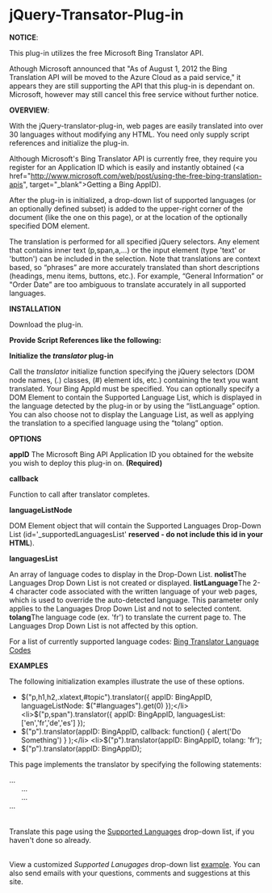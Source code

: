 jQuery-Transator-Plug-in
=========================

<b>NOTICE</b>:

This plug-in utilizes the free Microsoft Bing Translator API.

Athough Microsoft announced that "As of August 1, 2012 the Bing Translation API will be moved to the Azure Cloud as a paid service," it appears they are still supporting the API that this plug-in is dependant on. Microsoft, however may still cancel this free service without further notice. 

<b>OVERVIEW</b>:

With the jQuery-translator-plug-in, web pages are easily translated into over 30 languages without modifying any HTML. You need only supply script references and initialize the plug-in.

Although Microsoft's Bing Translator API is currently free, they require you register for an Application ID which is easily and instantly obtained (<a href="http://www.microsoft.com/web/post/using-the-free-bing-translation-apis", target="_blank">Getting a Bing AppID</a>).

After the plug-in is initialized, a drop-down list of supported languages (or an optionally defined subset) is added to the upper-right corner of the document (like the one on this page), or at the location of the optionally specified DOM element.

The translation is performed for all specified jQuery selectors. Any element that contains inner text (p,span,a,...) or the input element (type 'text' or 'button') can be included in the selection. Note that translations are context based, so “phrases” are more accurately translated than short descriptions (headings, menu items, buttons, etc.). For example, “General Information” or "Order Date” are too ambiguous to translate accurately in all supported languages.

<b>INSTALLATION</b>
<p>Download the plug-in.</p>
<p><b>Provide Script References like the following:</b></p>
    <script type="text/javascript" src="http://ajax.googleapis.com/ajax/libs/jquery/1.6/jquery.min.js"></script>
    <script type="text/javascript" src="js/jquery.translator-ms-1.0.0.min.js"></script>


<p><b>Initialize the <i>translator</i> plug-in</b></p>
<p>Call the <i>translator</i> initialize function specifying the jQuery selectors (DOM node names, (.) classes, (#) element ids, etc.) containing the text you want translated. Your Bing AppId must be specified. You can optionally specify a DOM Element to contain the Supported Language List, which is displayed in the language detected by the plug-in or by using the “listLanguage” option. You can also choose not to display the Language List, as well as applying the translation to a specified language using the “tolang” option.</p>

<p><b>OPTIONS</b></p>
<b>appID</b>
<p style="display:inline;">The Microsoft Bing API Application ID you obtained for the website you wish to deploy this plug-in on. <b>(Required)</b></p>

<b>callback</b>
<p style="display:inline;">Function to call after translator completes.</p>

<b>languageListNode</b><p style="display:inline;">DOM Element object that will contain the Supported Languages Drop-Down List (id='_supportedLanguagesList' <b>reserved - do not include this id in your HTML</b>).</p>

<b>languagesList</b><p style="display:inline;">An array of language codes to display in the Drop-Down List.</p>
<b>nolist</b><p style="display:inline;">The Languages Drop Down List is not created or displayed.</p>
<b>listLanguage</b><p style="display:inline;">The 2-4 character code associated with the written language of your web pages, which is used to override the auto-detected language. This parameter only applies to the Languages Drop Down List and not to selected content. </p>
<b>tolang</b><p style="display:inline;">The language code (ex. 'fr') to translate the current page to. The Languages Drop Down List is not affected by this option.</p>
<p>For a list of currently supported language codes: <a href="http://msdn.microsoft.com/en-us/library/hh456380.aspx" target="_blank">Bing Translator Language Codes</a></p>

<b>EXAMPLES</b>
      <p> The following initialization examples illustrate the use of these options.</p>
        <ul>
        <li>$("p,h1,h2,.xlatext,#topic").translator({ appID: BingAppID, languageListNode: $("#languages").get(0) });</li>
        <li>$("p,span").translator({ appID: BingAppID, languagesList: ['en','fr','de','es'] });</li>
        <li>$("p").translator(appID: BingAppID, callback: function() { alert('Do Something') } );</li>
        <li>$("p").translator(appID: BingAppID, tolang: 'fr');</li>
        <li>$("p").translator(appID: BingAppID);</li>
        </ul>
      <p>This page implements the translator by specifying the following statements:</p>
      <div>...</div>
      <head>
      <div style="margin-left:24px">
        <div>...</div>
        <script type="text/javascript" src="http://ajax.googleapis.com/ajax/libs/jquery/1.6/jquery.min.js"></script>
        <script type="text/javascript" src="js/jquery.translator-ms-1.0.0.min.js"></script>
        <script type="text/javascript" >
            $(function ($) {
                $("p,h1,h2,span").translator({ appId: myBingApiAppId });
        });
        </script>
        <div>...</div>
      </div>
      </head>
      <div>...</div>
      <br></br>
      <span>Translate this page using the</span> <a href="javascript:$('#_supportedLanguagesList')[0].focus();">Supported Languages</a> <span>drop-down list, if you haven't done so already.</span><br></br>
      <p>View a customized <i>Supported Lanugages</i> drop-down list <a href="http://msaccess2web.com" target="_blank">example</a>. You can also send emails with your questions, comments and suggestions at this site.</p>
